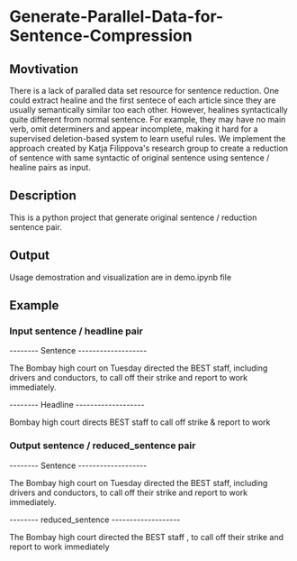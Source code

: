 # Generate-Parallel-Data-for-Sentence-Compression

## Movtivation

There is a lack of paralled data set resource for sentence reduction. One could extract healine and the first sentece of each article since they are usually semantically similar too each other. However, healines syntactically quite different from normal sentence. For example, they may have no main verb, omit determiners and appear incomplete, making it hard for a supervised deletion-based system to learn useful rules. We implement the approach created by Katja Filippova's research group to create a reduction of sentence with same syntactic of original sentence using sentence / healine pairs as input. 

## Description

This is a python project that generate original sentence / reduction sentence pair. 

## Output

Usage demostration and visualization are in demo.ipynb file

## Example

### Input sentence / headline pair

-------- Sentence -------------------

The Bombay high court on Tuesday directed the BEST staff, including drivers and conductors, to call off their strike and report to work immediately.

-------- Headline -------------------

Bombay high court directs BEST staff to call off strike & report to work

### Output sentence / reduced_sentence pair

-------- Sentence -------------------

The Bombay high court on Tuesday directed the BEST staff, including drivers and conductors, to call off their strike and report to work immediately.

-------- reduced_sentence -------------------

The Bombay high court directed the BEST staff , to call off their strike and report to work immediately

